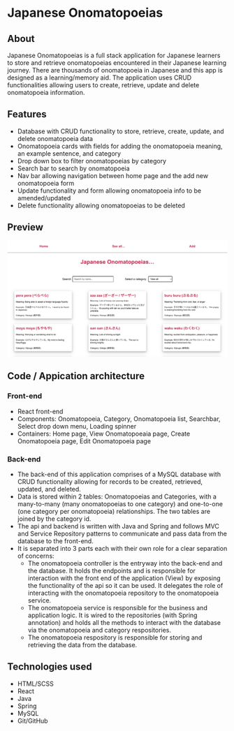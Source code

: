 # Japanese Onomatopoeias

## About

Japanese Onomatopoeias is a full stack application for Japanese learners to store and retrieve onomatopoeias encountered in their Japanese learning journey. There are thousands of onomatopoeia in Japanese and this app is designed as a learning/memory aid. The application uses CRUD functionalities allowing users to create, retrieve, update and delete onomatopoeia information.

## Features

- Database with CRUD functionality to store, retrieve, create, update, and delete onomatopoeia data
- Onomatopoeia cards with fields for adding the onomatopoeia meaning, an example sentence, and category
- Drop down box to filter onomatopoeias by category
- Search bar to search by onomatopoeia
- Nav bar allowing navigation between home page and the add new onomatopoeia form
- Update functionality and form allowing onomatopoeia info to be amended/updated
- Delete functionality allowing onomatopoeias to be deleted

## Preview

![japanese-onomatopoeias](/japanese-onomatopoeias.png "image of japanese onomatopoeia fullstack app")

## Code / Appication architecture

### Front-end

- React front-end
- Components: Onomatopoeia, Category, Onomatopoeia list, Searchbar, Select drop down menu, Loading spinner
- Containers: Home page, View Onomatopoeaia page, Create Onomatopoeia page, Edit Onomatopoeia page

### Back-end

- The back-end of this application comprises of a MySQL database with CRUD functionality allowing for records to be created, retrieved, updated, and deleted.
- Data is stored within 2 tables: Onomatopoeias and Categories, with a many-to-many (many onomatopoeias to one category) and one-to-one (one category per onomatopoeia) relationships. The two tables are joined by the category id.
- The api and backend is written with Java and Spring and follows MVC and Service Repository patterns to communicate and pass data from the database to the front-end.
- It is separated into 3 parts each with their own role for a clear separation of concerns:
  - The onomatopoeia controller is the entryway into the back-end and the database. It holds the endpoints and is responsible for interaction with the front end of the application (View) by exposing the functionality of the api so it can be used. It delegates the role of interacting with the onomatopoeia repository to the onomatopoeia service.
  - The onomatopoeia service is responsible for the business and application logic. It is wired to the repositories (with Spring annotation) and holds all the methods to interact with the database via the onomatopoeia and category respositories.
  - The onomatopoeia respository is responsible for storing and retrieving the data from the database.

## Technologies used

- HTML/SCSS
- React
- Java
- Spring
- MySQL
- Git/GitHub
